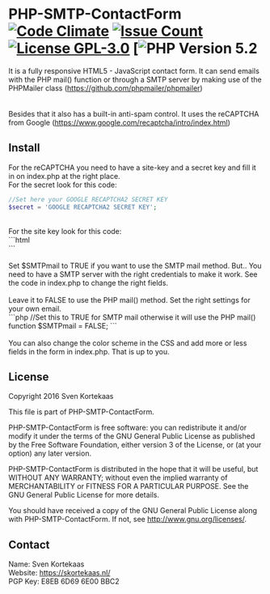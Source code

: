# PHP-SMTP-ContactForm [![Code Climate](https://codeclimate.com/github/SvenKortekaas/PHP-SMTP-ContactForm/badges/gpa.svg)](https://codeclimate.com/github/SvenKortekaas/PHP-SMTP-ContactForm) [![Issue Count](https://codeclimate.com/github/SvenKortekaas/PHP-SMTP-ContactForm/badges/issue_count.svg)](https://codeclimate.com/github/SvenKortekaas/PHP-SMTP-ContactForm) [![License 	GPL-3.0](https://img.shields.io/badge/license-%09GPL--3.0-blue.svg)](https://www.gnu.org/licenses/gpl-3.0-standalone.html) [![PHP Version 5.2](https://img.shields.io/badge/PHP%20Version-5.2-blue.svg)
It is a fully responsive HTML5 - JavaScript contact form. It can send emails with the PHP mail() function or through a SMTP server by making use of the PHPMailer class (https://github.com/phpmailer/phpmailer)<br>
<br><br>
Besides that it also has a built-in anti-spam control. It uses the reCAPTCHA from Google (https://www.google.com/recaptcha/intro/index.html)<br>

## Install
For the reCAPTCHA you need to have a site-key and a secret key and fill it in on index.php at the right place.
<br>
For the secret look for this code:<br>
```php
//Set here your GOOGLE RECAPTCHA2 SECRET KEY
$secret = 'GOOGLE RECAPTCHA2 SECRET KEY';
```
<br>
For the site key look for this code:<br>
```html
</div>
<div class="g-recaptcha" data-sitekey="GOOGLE RECAPTCHA2 WEBSITE KEY"></div>
<div>
```
<br><br>
Set $SMTPmail to TRUE if you want to use the SMTP mail method. But.. You need to have a SMTP server with the right credentials to make it work. See the code in index.php to change the right fields.
<br><br>
Leave it to FALSE to use the PHP mail() method. Set the right settings for your own email.
<br>
```php
//Set this to TRUE for SMTP mail otherwise it will use the PHP mail() function
$SMTPmail = FALSE; 
```
<br><br>
You can also change the color scheme in the CSS and add more or less fields in the form in index.php. That is up to you.

## License
Copyright 2016 Sven Kortekaas

This file is part of PHP-SMTP-ContactForm.
 
PHP-SMTP-ContactForm is free software: you can redistribute it and/or modify
it under the terms of the GNU General Public License as published by
the Free Software Foundation, either version 3 of the License, or
(at your option) any later version.

PHP-SMTP-ContactForm is distributed in the hope that it will be useful,
but WITHOUT ANY WARRANTY; without even the implied warranty of
MERCHANTABILITY or FITNESS FOR A PARTICULAR PURPOSE.  See the
GNU General Public License for more details.

You should have received a copy of the GNU General Public License
along with PHP-SMTP-ContactForm.  If not, see <http://www.gnu.org/licenses/>.

## Contact
Name: Sven Kortekaas<br>
Website: https://skortekaas.nl/<br>
PGP Key: E8EB 6D69 6E00 BBC2
